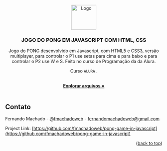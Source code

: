 <div id="top"></div>



<!-- PROJECT LOGO -->
<br />
<div align="center">
  <a href="#">
    <img src="https://github.com/othneildrew/Best-README-Template/raw/master/images/logo.png" alt="Logo" width="80" height="80">
  </a>

  <h3 align="center">JOGO DO PONG EM JAVASCRIPT COM HTML, CSS</h3>
  
  <p align="center">Jogo do PONG desenvolvido em Javascript, com HTML5 e CSS3, versão multiplayer, para controlar o P1 use setas para cima e para baixo e para controlar o P2 use W e S. Feito no curso de Programação da da Alura. </p>
  
  <p align="center">Curso <code>ALURA.</code> </p>

  <p align="center">
    <br />
    <a href="hthttps://github.com/fmachadoweb/pong-game-in-javascript"><strong>Explorar arquivos »</strong></a>
    <br />
    <br />
  </p>
</div>


<!-- CONTACT -->
## Contato

Fernando Machado - [@fmachadoweb](https://twitter.com/fmachadoweb) - fernandomachadoweb@gmail.com

Project Link: [https://github.com/fmachadoweb/pong-game-in-javascript](https://github.com/fmachadoweb/pong-game-in-javascript)

<p align="right">(<a href="#top">back to top</a>)</p>


